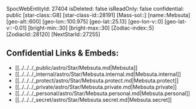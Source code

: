 ﻿---
location: [25.13,100.975,600]
type: Star
tags:
- astro/Star

---
SpocWebEntityId: 27404
isDeleted: false
isReadOnly: false
confidential: public
[star-class::G8]
[star-class-id::28191]
[Mass-sol::]
[name::Mebsuta]
[geo-alt::600]
[geo-lon::100.975]
[geo-lat::25.13]
[geo-lon-v::0]
[geo-lat-v::-0.01]
[bright-min::30]
[bright-max::30]
[Zodiac-index::5]
[ZodiacId::28120]
[NextStarId::27255]



## Confidential Links & Embeds: 
- [[../../../_public/astro/Star/Mebsuta.md|Mebsuta]] 
- [[../../../_internal/astro/Star/Mebsuta.internal.md|Mebsuta.internal]] 
- [[../../../_protect/astro/Star/Mebsuta.protect.md|Mebsuta.protect]] 
- [[../../../_private/astro/Star/Mebsuta.private.md|Mebsuta.private]] 
- [[../../../_personal/astro/Star/Mebsuta.personal.md|Mebsuta.personal]] 
- [[../../../_secret/astro/Star/Mebsuta.secret.md|Mebsuta.secret]] 
